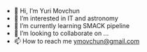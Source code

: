 - 👋 Hi, I’m Yuri Movchun
- 👀 I’m interested in IT and astronomy
- 🌱 I’m currently learning SMACK pipeline
- 💞️ I’m looking to collaborate on ...
- 📫 How to reach me ymovchun@gmail.com

<!---
ymovchun/ymovchun is a ✨ special ✨ repository because its `README.md` (this file) appears on your GitHub profile.
You can click the Preview link to take a look at your changes.
--->
